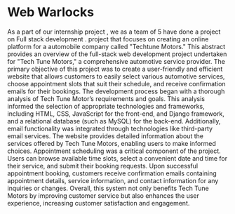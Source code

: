 # Web Warlocks
As a part of our internship project , we as a team of 5 have done a project on Full stack development .  project that focuses on creating an online platform for a  automobile company called "Techtune Motors."
This abstract provides an overview of the full-stack web development project undertaken for "Tech Tune Motors," a comprehensive automotive service provider. The primary objective of this project was to create a user-friendly and efficient website that allows customers to easily select various automotive services, choose appointment slots that suit their schedule, and receive confirmation emails for their bookings.
The development process began with a thorough analysis of Tech Tune Motor’s requirements and goals. This analysis informed the selection of appropriate technologies and frameworks, including HTML, CSS, JavaScript for the front-end, and Django framework, and a relational database (such as MySQL) for the back-end. Additionally, email functionality was integrated through technologies like third-party email services.
The website provides detailed information about the services offered by Tech Tune Motors, enabling users to make informed choices. Appointment scheduling was a critical component of the project. Users can browse available time slots, select a convenient date and time for their service, and submit their booking requests. Upon successful appointment booking, customers receive confirmation emails containing appointment details, service information, and contact information for any inquiries or changes.
Overall, this system not only benefits Tech Tune Motors by improving customer service but also enhances the user experience, increasing customer satisfaction and engagement.

